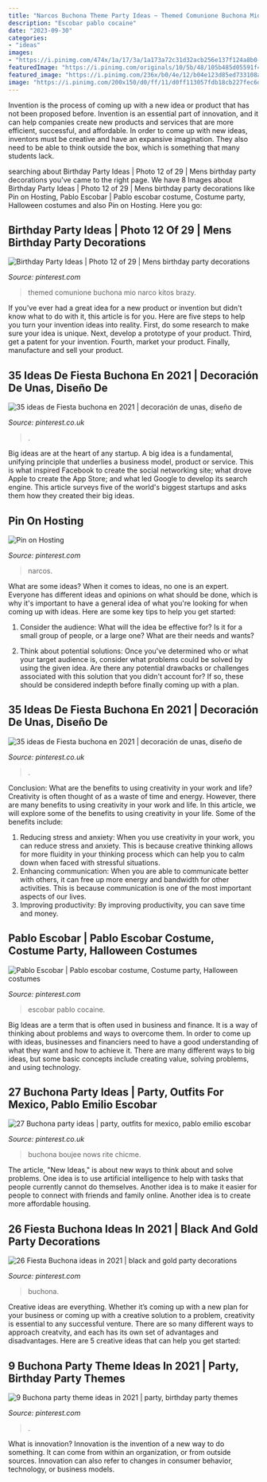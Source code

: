 ```yaml
---
title: "Narcos Buchona Theme Party Ideas ~ Themed Comunione Buchona Mio Narco Kitos Brazy"
description: "Escobar pablo cocaine"
date: "2023-09-30"
categories:
- "ideas"
images:
- "https://i.pinimg.com/474x/1a/17/3a/1a173a72c31d32acb256e137f124a8b0--land.jpg"
featuredImage: "https://i.pinimg.com/originals/10/5b/48/105b485d05591f423e0db64f33e46a0a.jpg"
featured_image: "https://i.pinimg.com/236x/b0/4e/12/b04e123d85ed733108ac7f689d51d7a0.jpg?nii=t"
image: "https://i.pinimg.com/200x150/d0/ff/11/d0ff113057fdb18cb227fec6d8948fea.jpg"
---
```



Invention is the process of coming up with a new idea or product that has not been proposed before. Invention is an essential part of innovation, and it can help companies create new products and services that are more efficient, successful, and affordable. In order to come up with new ideas, inventors must be creative and have an expansive imagination. They also need to be able to think outside the box, which is something that many students lack.

	

		
searching about Birthday Party Ideas | Photo 12 of 29 | Mens birthday party decorations you've came to the right page. We have 8 Images about Birthday Party Ideas | Photo 12 of 29 | Mens birthday party decorations like Pin on Hosting, Pablo Escobar | Pablo escobar costume, Costume party, Halloween costumes and also Pin on Hosting. Here you go:
		
    
## Birthday Party Ideas | Photo 12 Of 29 | Mens Birthday Party Decorations

<img loading=lazy src="https://i.pinimg.com/236x/b0/4e/12/b04e123d85ed733108ac7f689d51d7a0.jpg?nii=t" onerror="this.onerror=null;this.src='https://tse2.mm.bing.net/th?id=OIP.Crw_aV5HRH-UGZAoWjskqAAAAA&amp;pid=15.1';" alt="Birthday Party Ideas | Photo 12 of 29 | Mens birthday party decorations">

_Source: pinterest.com_

>themed comunione buchona mio narco kitos brazy. 

	

If you've ever had a great idea for a new product or invention but didn't know what to do with it, this article is for you. Here are five steps to help you turn your invention ideas into reality. First, do some research to make sure your idea is unique. Next, develop a prototype of your product. Third, get a patent for your invention. Fourth, market your product. Finally, manufacture and sell your product.

    
## 35 Ideas De Fiesta Buchona En 2021 | Decoración De Unas, Diseño De

<img loading=lazy src="https://i.pinimg.com/200x150/62/12/8e/62128e180c84eed107a8c26dab73d2f8.jpg" onerror="this.onerror=null;this.src='https://tse4.mm.bing.net/th?id=OIP.WbF1_s8R1SrZHxarcqUlwQAAAA&amp;pid=15.1';" alt="35 ideas de Fiesta buchona en 2021 | decoración de unas, diseño de">

_Source: pinterest.co.uk_

>. 

	

Big ideas are at the heart of any startup. A big idea is a fundamental, unifying principle that underlies a business model, product or service. This is what inspired Facebook to create the social networking site; what drove Apple to create the App Store; and what led Google to develop its search engine. This article surveys five of the world's biggest startups and asks them how they created their big ideas.

    
## Pin On Hosting

<img loading=lazy src="https://i.pinimg.com/originals/d6/b5/c4/d6b5c44c366797c8da6335cc5f412de5.jpg" onerror="this.onerror=null;this.src='https://tse2.mm.bing.net/th?id=OIP.0dBK-gdGrMVJdHOit8zRhAHaLH&amp;pid=15.1';" alt="Pin on Hosting">

_Source: pinterest.com_

>narcos. 

	

What are some ideas?
When it comes to ideas, no one is an expert. Everyone has different ideas and opinions on what should be done, which is why it's important to have a general idea of what you're looking for when coming up with ideas. Here are some key tips to help you get started:
1. Consider the audience: What will the idea be effective for? Is it for a small group of people, or a large one? What are their needs and wants?

2. Think about potential solutions: Once you've determined who or what your target audience is, consider what problems could be solved by using the given idea. Are there any potential drawbacks or challenges associated with this solution that you didn't account for? If so, these should be considered indepth before finally coming up with a plan.


    
## 35 Ideas De Fiesta Buchona En 2021 | Decoración De Unas, Diseño De

<img loading=lazy src="https://i.pinimg.com/474x/1a/17/3a/1a173a72c31d32acb256e137f124a8b0--land.jpg" onerror="this.onerror=null;this.src='https://tse3.mm.bing.net/th?id=OIP.CYlJpXQvdkMxVoLvAyVbVwAAAA&amp;pid=15.1';" alt="35 ideas de Fiesta buchona en 2021 | decoración de unas, diseño de">

_Source: pinterest.co.uk_

>. 

	

Conclusion: What are the benefits to using creativity in your work and life?
Creativity is often thought of as a waste of time and energy. However, there are many benefits to using creativity in your work and life. In this article, we will explore some of the benefits to using creativity in your life. Some of the benefits include: 
1) Reducing stress and anxiety: When you use creativity in your work, you can reduce stress and anxiety. This is because creative thinking allows for more fluidity in your thinking process which can help you to calm down when faced with stressful situations. 
2) Enhancing communication: When you are able to communicate better with others, it can free up more energy and bandwidth for other activities. This is because communication is one of the most important aspects of our lives. 
3) Improving productivity: By improving productivity, you can save time and money.

    
## Pablo Escobar | Pablo Escobar Costume, Costume Party, Halloween Costumes

<img loading=lazy src="https://i.pinimg.com/originals/10/5b/48/105b485d05591f423e0db64f33e46a0a.jpg" onerror="this.onerror=null;this.src='https://tse3.mm.bing.net/th?id=OIP.cu79ekM6ZKXWj94n6mUfIAHaIq&amp;pid=15.1';" alt="Pablo Escobar | Pablo escobar costume, Costume party, Halloween costumes">

_Source: pinterest.com_

>escobar pablo cocaine. 

	

Big Ideas are a term that is often used in business and finance. It is a way of thinking about problems and ways to overcome them. In order to come up with ideas, businesses and financiers need to have a good understanding of what they want and how to achieve it. There are many different ways to big ideas, but some basic concepts include creating value, solving problems, and using technology.

    
## 27 Buchona Party Ideas | Party, Outfits For Mexico, Pablo Emilio Escobar

<img loading=lazy src="https://i.pinimg.com/474x/ff/61/12/ff6112556fcd130a5480786f7b977910.jpg" onerror="this.onerror=null;this.src='https://tse4.mm.bing.net/th?id=OIP.epOYG1kjz_7OKhjm72K4WQAAAA&amp;pid=15.1';" alt="27 Buchona party ideas | party, outfits for mexico, pablo emilio escobar">

_Source: pinterest.co.uk_

>buchona boujee nows rite chicme. 

	

The article, "New Ideas," is about new ways to think about and solve problems. One idea is to use artificial intelligence to help with tasks that people currently cannot do themselves. Another idea is to make it easier for people to connect with friends and family online. Another idea is to create more affordable housing.

    
## 26 Fiesta Buchona Ideas In 2021 | Black And Gold Party Decorations

<img loading=lazy src="https://i.pinimg.com/236x/1e/cf/c8/1ecfc8ed13fb88fb350076df04b75a09.jpg" onerror="this.onerror=null;this.src='https://tse4.mm.bing.net/th?id=OIP.xgnx0_dTw2nbT3A6mk4I0AAAAA&amp;pid=15.1';" alt="26 Fiesta Buchona ideas in 2021 | black and gold party decorations">

_Source: pinterest.com_

>buchona. 

	

Creative ideas are everything. Whether it’s coming up with a new plan for your business or coming up with a creative solution to a problem, creativity is essential to any successful venture. There are so many different ways to approach creatvity, and each has its own set of advantages and disadvantages. Here are 5 creative ideas that can help you get started: 

    
## 9 Buchona Party Theme Ideas In 2021 | Party, Birthday Party Themes

<img loading=lazy src="https://i.pinimg.com/200x150/d0/ff/11/d0ff113057fdb18cb227fec6d8948fea.jpg" onerror="this.onerror=null;this.src='https://tse1.mm.bing.net/th?id=OIP.v4w6Rjomm4W5OBD08D7YOAAAAA&amp;pid=15.1';" alt="9 Buchona party theme ideas in 2021 | party, birthday party themes">

_Source: pinterest.com_

>. 

	

What is innovation?
Innovation is the invention of a new way to do something. It can come from within an organization, or from outside sources. Innovation can also refer to changes in consumer behavior, technology, or business models.

